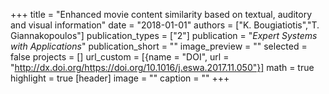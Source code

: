 +++
title = "Enhanced movie content similarity based on textual, auditory and visual information"
date = "2018-01-01"
authors = ["K. Bougiatiotis","T. Giannakopoulos"]
publication_types = ["2"]
publication = "_Expert Systems with Applications_"
publication_short = ""
image_preview = ""
selected = false
projects = []
url_custom = [{name = "DOI", url = "http://dx.doi.org/https://doi.org/10.1016/j.eswa.2017.11.050"}]
math = true
highlight = true
[header]
image = ""
caption = ""
+++

